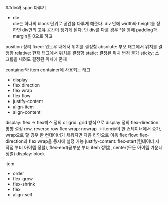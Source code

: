 ##div와 span 다루기<br>

- div<br>
div는 하나의 block 단위로 공간을 다루게 해준다. div 안에 width와 height를 정하면 div만의 고유 공간이 생기게 된다. 단 div를 다룰 경우 *을 통해 padding과 margin을 0으로 하고 

position 정리
fixed: 윈도우 내에서 위치를 결정함
absolute: 부모 태그에서 위치를 결정함
relative: 현재 태그에서 위치를 결정함
static: 결정된 위치 변경 불가
sticky: 스크롤을 내려도 결정된 위치에 존재

container와 item
container에 사용되는 태그
- display
- flex direction
- flex wrap
- flex flow
- justify-content
- align-item
- align-content

display: flex -> flex박스 정의
or grid: grid 방식으로 display 정의
flex-direction: 방향 설정 row, reverse  row
flex wrap: nowrap -> item들이 한 컨테이너에서 증가, wrap으로 할 경우 한 컨테이너가 채워지면 다음 라인으로 이동
flex flow: flex-direction과 flex wrap을 동시에 설정 가능
justify-content: flex-start(컨테이너 시작점 부터 아이템 정렬), flex-end(끝부분 부터 item 정렬), center(모든 아이템 가운데 정렬)
display: block

item
- order
- flex-grow
- flex-shrink
- flex
- align-self
